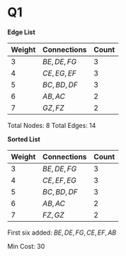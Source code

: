 # Q1

**Edge List**

| Weight | Connections  | Count |
| ------ | ------------ | ----- |
| 3      | $BE, DE, FG$ | 3     |
| 4      | $CE, EG, EF$ | 3     |
| 5      | $BC, BD, DF$ | 3     |
| 6      | $AB, AC$     | 2     |
| 7      | $GZ, FZ$     | 2     |

Total Nodes: $8$
Total Edges: $14$

**Sorted List**

| Weight | Connections  | Count |
| ------ | ------------ | ----- |
| 3      | $BE, DE, FG$ | 3     |
| 4      | $CE, EF, EG$ | 3     |
| 5      | $BC, BD, DF$ | 3     |
| 6      | $AB, AC$     | 2     |
| 7      | $FZ, GZ$     | 2     |

First six added: $BE, DE, FG, CE, EF, AB$

Min Cost: $30$